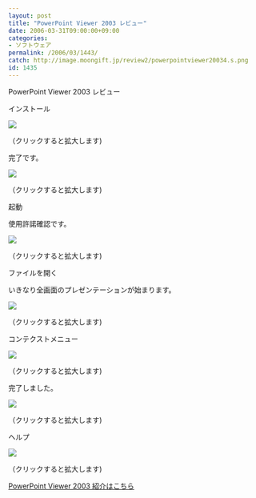 ```yaml
---
layout: post
title: "PowerPoint Viewer 2003 レビュー"
date: 2006-03-31T09:00:00+09:00
categories:
- ソフトウェア
permalink: /2006/03/1443/
catch: http://image.moongift.jp/review2/powerpointviewer20034.s.png
id: 1435
---
```

PowerPoint Viewer 2003 レビュー  
<!--more-->

インストール

  

[![](http://image.moongift.jp/review2/powerpointviewer20031.s.png)](http://image.moongift.jp/review2/powerpointviewer20031.png)  
  
（クリックすると拡大します)

  

完了です。

  

[![](http://image.moongift.jp/review2/powerpointviewer20032.s.png)](http://image.moongift.jp/review2/powerpointviewer20032.png)  
  
（クリックすると拡大します)

  

起動

  

使用許諾確認です。

  

[![](http://image.moongift.jp/review2/powerpointviewer20033.s.png)](http://image.moongift.jp/review2/powerpointviewer20033.png)  
  
（クリックすると拡大します)

  

ファイルを開く

  

いきなり全画面のプレゼンテーションが始まります。

  

[![](http://image.moongift.jp/review2/powerpointviewer20034.s.png)](http://image.moongift.jp/review2/powerpointviewer20034.png)  
  
（クリックすると拡大します)

  

コンテクストメニュー

  

[![](http://image.moongift.jp/review2/powerpointviewer20035.s.png)](http://image.moongift.jp/review2/powerpointviewer20035.png)  
  
（クリックすると拡大します)

  

完了しました。

  

[![](http://image.moongift.jp/review2/powerpointviewer20036.s.png)](http://image.moongift.jp/review2/powerpointviewer20036.png)  
  
（クリックすると拡大します)

  

ヘルプ

  

[![](http://image.moongift.jp/review2/powerpointviewer20037.s.png)](http://image.moongift.jp/review2/powerpointviewer20037.png)  
  
（クリックすると拡大します)

  

[PowerPoint Viewer 2003 紹介はこちら](http://fw.moongift.jp/intro/i-1428.html)

